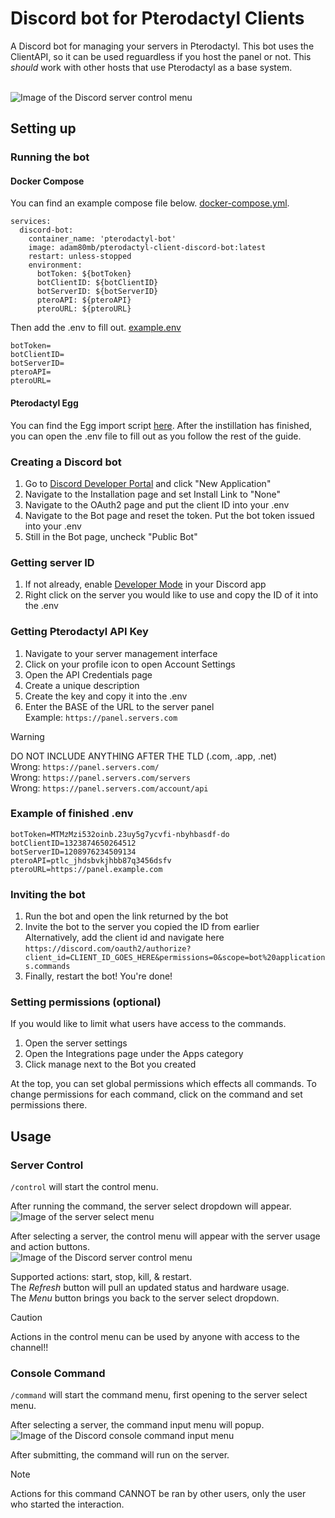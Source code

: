# Discord bot for Pterodactyl Clients
A Discord bot for managing your servers in Pterodactyl.
This bot uses the ClientAPI, so it can be used reguardless if you host the panel or not.
This *should* work with other hosts that use Pterodactyl as a base system.

<br>![Image of the Discord server control menu](https://i.imgur.com/ny8m1P6.png)

## Setting up

### Running the bot

#### Docker Compose
You can find an example compose file below. [docker-compose.yml](https://github.com/AdamFortney/pterodactyl-client-discord-bot/blob/main/github_content/docker-compose.yml).
```
services:
  discord-bot:
    container_name: 'pterodactyl-bot'
    image: adam80mb/pterodactyl-client-discord-bot:latest
    restart: unless-stopped
    environment:
      botToken: ${botToken}
      botClientID: ${botClientID}
      botServerID: ${botServerID}
      pteroAPI: ${pteroAPI}
      pteroURL: ${pteroURL}
```

Then add the .env to fill out. [example.env](https://github.com/AdamFortney/pterodactyl-client-discord-bot/blob/main/github_content/example.env)
```
botToken=
botClientID=
botServerID=
pteroAPI=
pteroURL=
```

#### Pterodactyl Egg
You can find the Egg import script [here](https://github.com/AdamFortney/pterodactyl-client-discord-bot/blob/main/github_content/egg-pterodactyl-client-discord-bot.json).
After the instillation has finished, you can open the .env file to fill out as you follow the rest of the guide.

### Creating a Discord bot
1. Go to [Discord Developer Portal](https://discord.com/developers/applications/) and click "New Application"
2. Navigate to the Installation page and set Install Link to "None"
2. Navigate to the OAuth2 page and put the client ID into your .env
3. Navigate to the Bot page and reset the token. Put the bot token issued into your .env
4. Still in the Bot page, uncheck "Public Bot"

### Getting server ID
1. If not already, enable [Developer Mode](https://support.discord.com/hc/en-us/articles/206346498-Where-can-I-find-my-User-Server-Message-ID#h_01HRSTXPS5CRSRTWYCGPHZQ37H) in your Discord app
2. Right click on the server you would like to use and copy the ID of it into the .env

### Getting Pterodactyl API Key
1. Navigate to your server management interface
2. Click on your profile icon to open Account Settings
3. Open the API Credentials page
4. Create a unique description 
5. Create the key and copy it into the .env
6. Enter the BASE of the URL to the server panel
<br>   Example: `https://panel.servers.com`

> [!WARNING]
> DO NOT INCLUDE ANYTHING AFTER THE TLD (.com, .app, .net)
> <br> Wrong: `https://panel.servers.com/`
> <br> Wrong: `https://panel.servers.com/servers`
> <br> Wrong: `https://panel.servers.com/account/api`

### Example of finished .env
```
botToken=MTMzMzi532oinb.23uy5g7ycvfi-nbyhbasdf-do
botClientID=1323874650264512
botServerID=1208976234509134
pteroAPI=ptlc_jhdsbvkjhbb87q3456dsfv
pteroURL=https://panel.example.com
```

### Inviting the bot
1. Run the bot and open the link returned by the bot
2. Invite the bot to the server you copied the ID from earlier
   <br> Alternatively, add the client id and navigate here
<br>`https://discord.com/oauth2/authorize?client_id=CLIENT_ID_GOES_HERE&permissions=0&scope=bot%20applications.commands`
4. Finally, restart the bot! You're done!

### Setting permissions (optional)
If you would like to limit what users have access to the commands.
1. Open the server settings
2. Open the Integrations page under the Apps category
3. Click manage next to the Bot you created

At the top, you can set global permissions which effects all commands.
To change permissions for each command, click on the command and set permissions there.

## Usage

### Server Control
`/control` will start the control menu.

After running the command, the server select dropdown will appear.
<br>![Image of the server select menu](https://i.imgur.com/PIYgaJB.png)

After selecting a server, the control menu will appear with the server usage and action buttons.
<br>![Image of the Discord server control menu](https://i.imgur.com/ny8m1P6.png)

Supported actions: start, stop, kill, & restart.
<br>The *Refresh* button will pull an updated status and hardware usage.
<br>The *Menu* button brings you back to the server select dropdown.

> [!CAUTION]
> Actions in the control menu can be used by anyone with access to the channel!!

### Console Command
`/command` will start the command menu, first opening to the server select menu.

After selecting a server, the command input menu will popup.
<br>![Image of the Discord console command input menu](https://i.imgur.com/CncbsEe.png)

After submitting, the command will run on the server.

> [!NOTE]
> Actions for this command CANNOT be ran by other users, only the user who started the interaction.
